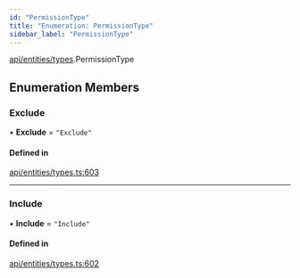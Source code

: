 ```yaml
---
id: "PermissionType"
title: "Enumeration: PermissionType"
sidebar_label: "PermissionType"
---
```


[api/entities/types](../../../../../modules/API/Entities/Types/Types.md).PermissionType

## Enumeration Members

### Exclude

• **Exclude** = ``"Exclude"``

#### Defined in

[api/entities/types.ts:603](https://github.com/PolymeshAssociation/polymesh-sdk/blob/b55e63737/src/api/entities/types.ts#L603)

___

### Include

• **Include** = ``"Include"``

#### Defined in

[api/entities/types.ts:602](https://github.com/PolymeshAssociation/polymesh-sdk/blob/b55e63737/src/api/entities/types.ts#L602)
